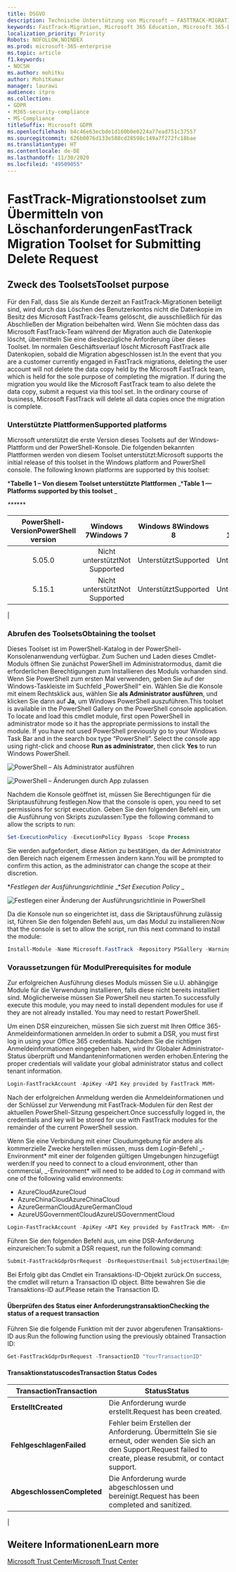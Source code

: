 ```yaml
---
title: DSGVO
description: Technische Unterstützung von Microsoft – FASTTRACK-MIGRATIONSTOOLSET ZUM ÜBERMITTELN VON LÖSCHANFORDERUNGEN
keywords: FastTrack-Migration, Microsoft 365 Education, Microsoft 365-Dokumentation, DSGVO
localization_priority: Priority
Robots: NOFOLLOW,NOINDEX
ms.prod: microsoft-365-enterprise
ms.topic: article
f1.keywords:
- NOCSH
ms.author: mohitku
author: MohitKumar
manager: laurawi
audience: itpro
ms.collection:
- GDPR
- M365-security-compliance
- MS-Compliance
titleSuffix: Microsoft GDPR
ms.openlocfilehash: b4c46e63ecbde1d160b0e0224a77ead751c37557
ms.sourcegitcommit: 626b0076d133e588cd28598c149a7f272fc18bae
ms.translationtype: HT
ms.contentlocale: de-DE
ms.lasthandoff: 11/30/2020
ms.locfileid: "49509055"
---
```

# <a name="fasttrack-migration-toolset-for-submitting-delete-request"></a><span data-ttu-id="6ba86-104">FastTrack-Migrationstoolset zum Übermitteln von Löschanforderungen</span><span class="sxs-lookup"><span data-stu-id="6ba86-104">FastTrack Migration Toolset for Submitting Delete Request</span></span>

## <a name="toolset-purpose"></a><span data-ttu-id="6ba86-105">Zweck des Toolsets</span><span class="sxs-lookup"><span data-stu-id="6ba86-105">Toolset purpose</span></span>

<span data-ttu-id="6ba86-p101">Für den Fall, dass Sie als Kunde derzeit an FastTrack-Migrationen beteiligt sind, wird durch das Löschen des Benutzerkontos nicht die Datenkopie im Besitz des Microsoft FastTrack-Teams gelöscht, die ausschließlich für das Abschließen der Migration beibehalten wird. Wenn Sie möchten dass das Microsoft FastTrack-Team während der Migration auch die Datenkopie löscht, übermitteln Sie eine diesbezügliche Anforderung über dieses Toolset. Im normalen Geschäftsverlauf löscht Microsoft FastTrack alle Datenkopien, sobald die Migration abgeschlossen ist.</span><span class="sxs-lookup"><span data-stu-id="6ba86-p101">In the event that you are a customer currently engaged in FastTrack migrations, deleting the user account will not delete the data copy held by the Microsoft FastTrack team, which is held for the sole purpose of completing the migration. If during the migration you would like the Microsoft FastTrack team to also delete the data copy, submit a request via this tool set. In the ordinary course of business, Microsoft FastTrack will delete all data copies once the migration is complete.</span></span>

### <a name="supported-platforms"></a><span data-ttu-id="6ba86-109">Unterstützte Plattformen</span><span class="sxs-lookup"><span data-stu-id="6ba86-109">Supported platforms</span></span>

<span data-ttu-id="6ba86-p102">Microsoft unterstützt die erste Version dieses Toolsets auf der Windows-Plattform und der PowerShell-Konsole. Die folgenden bekannten Plattformen werden von diesem Toolset unterstützt:</span><span class="sxs-lookup"><span data-stu-id="6ba86-p102">Microsoft supports the initial release of this  toolset in the Windows platform and PowerShell console. The following known platforms are supported by this toolset:</span></span>

<span data-ttu-id="6ba86-112">\***Tabelle 1 – Von diesem Toolset unterstützte Plattformen** _</span><span class="sxs-lookup"><span data-stu-id="6ba86-112">\***Table 1 — Platforms supported by this toolset** _</span></span>

<span data-ttu-id="6ba86-113">_\*\*\*</span><span class="sxs-lookup"><span data-stu-id="6ba86-113">_\*\*\*</span></span>

|<span data-ttu-id="6ba86-114">PowerShell-Version</span><span class="sxs-lookup"><span data-stu-id="6ba86-114">PowerShell version</span></span>|<span data-ttu-id="6ba86-115">Windows 7</span><span class="sxs-lookup"><span data-stu-id="6ba86-115">Windows 7</span></span>|<span data-ttu-id="6ba86-116">Windows 8</span><span class="sxs-lookup"><span data-stu-id="6ba86-116">Windows 8</span></span>|<span data-ttu-id="6ba86-117">Windows 10</span><span class="sxs-lookup"><span data-stu-id="6ba86-117">Windows 10</span></span>|<span data-ttu-id="6ba86-118">Windows Server 2012</span><span class="sxs-lookup"><span data-stu-id="6ba86-118">Windows Server 2012</span></span>|<span data-ttu-id="6ba86-119">Windows Server 2016</span><span class="sxs-lookup"><span data-stu-id="6ba86-119">Windows Server 2016</span></span>|
|:---:|:---:|:---:|:---:|:---:|:---:|
|<span data-ttu-id="6ba86-120">5.0</span><span class="sxs-lookup"><span data-stu-id="6ba86-120">5.0</span></span>|<span data-ttu-id="6ba86-121">Nicht unterstützt</span><span class="sxs-lookup"><span data-stu-id="6ba86-121">Not Supported</span></span>|<span data-ttu-id="6ba86-122">Unterstützt</span><span class="sxs-lookup"><span data-stu-id="6ba86-122">Supported</span></span>|<span data-ttu-id="6ba86-123">Unterstützt</span><span class="sxs-lookup"><span data-stu-id="6ba86-123">Supported</span></span>|<span data-ttu-id="6ba86-124">Unterstützt</span><span class="sxs-lookup"><span data-stu-id="6ba86-124">Supported</span></span>|<span data-ttu-id="6ba86-125">Unterstützt</span><span class="sxs-lookup"><span data-stu-id="6ba86-125">Supported</span></span>|
|<span data-ttu-id="6ba86-126">5.1</span><span class="sxs-lookup"><span data-stu-id="6ba86-126">5.1</span></span>|<span data-ttu-id="6ba86-127">Nicht unterstützt</span><span class="sxs-lookup"><span data-stu-id="6ba86-127">Not Supported</span></span>|<span data-ttu-id="6ba86-128">Unterstützt</span><span class="sxs-lookup"><span data-stu-id="6ba86-128">Supported</span></span>|<span data-ttu-id="6ba86-129">Unterstützt</span><span class="sxs-lookup"><span data-stu-id="6ba86-129">Supported</span></span>|<span data-ttu-id="6ba86-130">Unterstützt</span><span class="sxs-lookup"><span data-stu-id="6ba86-130">Supported</span></span>|<span data-ttu-id="6ba86-131">Unterstützt</span><span class="sxs-lookup"><span data-stu-id="6ba86-131">Supported</span></span>|
|

### <a name="obtaining-the-toolset"></a><span data-ttu-id="6ba86-132">Abrufen des Toolsets</span><span class="sxs-lookup"><span data-stu-id="6ba86-132">Obtaining the toolset</span></span>

<span data-ttu-id="6ba86-p103">Dieses Toolset ist im PowerShell-Katalog in der PowerShell-Konsolenanwendung verfügbar. Zum Suchen und Laden dieses Cmdlet-Moduls öffnen Sie zunächst PowerShell im Administratormodus, damit die erforderlichen Berechtigungen zum Installieren des Moduls vorhanden sind. Wenn Sie PowerShell zum ersten Mal verwenden, geben Sie auf der Windows-Taskleiste im Suchfeld „PowerShell“ ein. Wählen Sie die Konsole mit einem Rechtsklick aus, wählen Sie **als Administrator ausführen**, und klicken Sie dann auf **Ja**, um Windows PowerShell auszuführen.</span><span class="sxs-lookup"><span data-stu-id="6ba86-p103">This toolset is available in the PowerShell Gallery on the PowerShell console application.  To locate and load this cmdlet module, first open PowerShell in administrator mode so it has the appropriate permissions to install the module. If you have not used PowerShell previously go to your Windows Task Bar and in the search box type “PowerShell”. Select the console app using right-click and choose **Run as administrator**, then click **Yes** to run Windows PowerShell.</span></span>

![PowerShell – Als Administrator ausführen](../media/fasttrack-powershell_image.png)

![PowerShell – Änderungen durch App zulassen](../media/fasttrack-run-powershell_image.png)

<span data-ttu-id="6ba86-139">Nachdem die Konsole geöffnet ist, müssen Sie Berechtigungen für die Skriptausführung festlegen.</span><span class="sxs-lookup"><span data-stu-id="6ba86-139">Now that the console is open, you need to set permissions for script execution.</span></span> <span data-ttu-id="6ba86-140">Geben Sie den folgenden Befehl ein, um die Ausführung von Skripts zuzulassen:</span><span class="sxs-lookup"><span data-stu-id="6ba86-140">Type the following command to allow the scripts to run:</span></span>

```powershell
Set-ExecutionPolicy -ExecutionPolicy Bypass -Scope Process
```

<span data-ttu-id="6ba86-141">Sie werden aufgefordert, diese Aktion zu bestätigen, da der Administrator den Bereich nach eigenem Ermessen ändern kann.</span><span class="sxs-lookup"><span data-stu-id="6ba86-141">You will be prompted to confirm this action, as the administrator can change the scope at their discretion.</span></span>

<span data-ttu-id="6ba86-142">\**_Festlegen der Ausführungsrichtlinie_* _</span><span class="sxs-lookup"><span data-stu-id="6ba86-142">\**_Set Execution Policy_* _</span></span>

![Festlegen einer Änderung der Ausführungsrichtlinie in PowerShell](../media/powershell-set-execution-policy_image.png)

<span data-ttu-id="6ba86-144">Da die Konsole nun so eingerichtet ist, dass die Skriptausführung zulässig ist, führen Sie den folgenden Befehl aus, um das Modul zu installieren:</span><span class="sxs-lookup"><span data-stu-id="6ba86-144">Now that the console is set to allow the script, run this next command to install the module:</span></span>

```powershell
Install-Module -Name Microsoft.FastTrack -Repository PSGallery -WarningAction SilentlyContinue -Force
```

### <a name="prerequisites-for-module"></a><span data-ttu-id="6ba86-145">Voraussetzungen für Modul</span><span class="sxs-lookup"><span data-stu-id="6ba86-145">Prerequisites for module</span></span>

<span data-ttu-id="6ba86-p105">Zur erfolgreichen Ausführung dieses Moduls müssen Sie u.U. abhängige Module für die Verwendung installieren, falls diese nicht bereits installiert sind. Möglicherweise müssen Sie PowerShell neu starten.</span><span class="sxs-lookup"><span data-stu-id="6ba86-p105">To successfully execute this module, you may need to install dependent modules for use if they are not already installed. You may need to restart PowerShell.</span></span>

<span data-ttu-id="6ba86-148">Um einen DSR einzureichen, müssen Sie sich zuerst mit Ihren Office 365-Anmeldeinformationen anmelden.</span><span class="sxs-lookup"><span data-stu-id="6ba86-148">In order to submit a DSR, you must first log in using your Office 365 credentials.</span></span> <span data-ttu-id="6ba86-149">Nachdem Sie die richtigen Anmeldeinformationen eingegeben haben, wird Ihr Globaler Administrator-Status überprüft und Mandanteninformationen werden erhoben.</span><span class="sxs-lookup"><span data-stu-id="6ba86-149">Entering the proper credentials will validate your global administrator status and collect tenant information.</span></span>

```powershell
Login-FastTrackAccount -ApiKey <API Key provided by FastTrack MVM>
```

<span data-ttu-id="6ba86-150">Nach der erfolgreichen Anmeldung werden die Anmeldeinformationen und der Schlüssel zur Verwendung mit FastTrack-Modulen für den Rest der aktuellen PowerShell-Sitzung gespeichert.</span><span class="sxs-lookup"><span data-stu-id="6ba86-150">Once successfully logged in, the credentials and key will be stored for use with FastTrack modules for the remainder of the current PowerShell session.</span></span>

<span data-ttu-id="6ba86-151">Wenn Sie eine Verbindung mit einer Cloudumgebung für andere als kommerzielle Zwecke herstellen müssen, muss dem *Login*-Befehl _-Environment\* mit einer der folgenden gültigen Umgebungen hinzugefügt werden:</span><span class="sxs-lookup"><span data-stu-id="6ba86-151">If you need to connect to a cloud environment, other than commercial, _-Environment\* will need to be added to *Log in* command with one of the following valid environments:</span></span>

- <span data-ttu-id="6ba86-152">AzureCloud</span><span class="sxs-lookup"><span data-stu-id="6ba86-152">AzureCloud</span></span>
- <span data-ttu-id="6ba86-153">AzureChinaCloud</span><span class="sxs-lookup"><span data-stu-id="6ba86-153">AzureChinaCloud</span></span>
- <span data-ttu-id="6ba86-154">AzureGermanCloud</span><span class="sxs-lookup"><span data-stu-id="6ba86-154">AzureGermanCloud</span></span>
- <span data-ttu-id="6ba86-155">AzureUSGovernmentCloud</span><span class="sxs-lookup"><span data-stu-id="6ba86-155">AzureUSGovernmentCloud</span></span>

```powershell
Login-FastTrackAccount -ApiKey <API Key provided by FastTrack MVM> -Environment <cloud environment>
```

<span data-ttu-id="6ba86-156">Führen Sie den folgenden Befehl aus, um eine DSR-Anforderung einzureichen:</span><span class="sxs-lookup"><span data-stu-id="6ba86-156">To submit a DSR request, run the following command:</span></span>

```powershell
Submit-FastTrackGdprDsrRequest -DsrRequestUserEmail SubjectUserEmail@mycompany.com
```

<span data-ttu-id="6ba86-157">Bei Erfolg gibt das Cmdlet ein Transaktions-ID-Objekt zurück.</span><span class="sxs-lookup"><span data-stu-id="6ba86-157">On success, the cmdlet will return a Transaction ID object.</span></span> <span data-ttu-id="6ba86-158">Bitte bewahren Sie die Transaktions-ID auf.</span><span class="sxs-lookup"><span data-stu-id="6ba86-158">Please retain the Transaction ID.</span></span>

#### <a name="checking-the-status-of-a-request-transaction"></a><span data-ttu-id="6ba86-159">Überprüfen des Status einer Anforderungstransaktion</span><span class="sxs-lookup"><span data-stu-id="6ba86-159">Checking the status of a request transaction</span></span>

<span data-ttu-id="6ba86-160">Führen Sie die folgende Funktion mit der zuvor abgerufenen Transaktions-ID aus:</span><span class="sxs-lookup"><span data-stu-id="6ba86-160">Run the following function using the previously obtained Transaction ID:</span></span>

```powershell
Get-FastTrackGdprDsrRequest -TransactionID "YourTransactionID"
```

#### <a name="transaction-status-codes"></a><span data-ttu-id="6ba86-161">Transaktionstatuscodes</span><span class="sxs-lookup"><span data-stu-id="6ba86-161">Transaction Status Codes</span></span>

|<span data-ttu-id="6ba86-162">Transaction</span><span class="sxs-lookup"><span data-stu-id="6ba86-162">Transaction</span></span>|<span data-ttu-id="6ba86-163">Status</span><span class="sxs-lookup"><span data-stu-id="6ba86-163">Status</span></span>|
|---|---|
|<span data-ttu-id="6ba86-164">**Erstellt**</span><span class="sxs-lookup"><span data-stu-id="6ba86-164">**Created**</span></span>|<span data-ttu-id="6ba86-165">Die Anforderung wurde erstellt.</span><span class="sxs-lookup"><span data-stu-id="6ba86-165">Request has been created.</span></span>|
|<span data-ttu-id="6ba86-166">**Fehlgeschlagen**</span><span class="sxs-lookup"><span data-stu-id="6ba86-166">**Failed**</span></span>|<span data-ttu-id="6ba86-167">Fehler beim Erstellen der Anforderung. Übermitteln Sie sie erneut, oder wenden Sie sich an den Support.</span><span class="sxs-lookup"><span data-stu-id="6ba86-167">Request failed to create, please resubmit, or contact support.</span></span>|
|<span data-ttu-id="6ba86-168">**Abgeschlossen**</span><span class="sxs-lookup"><span data-stu-id="6ba86-168">**Completed**</span></span>|<span data-ttu-id="6ba86-169">Die Anforderung wurde abgeschlossen und bereinigt.</span><span class="sxs-lookup"><span data-stu-id="6ba86-169">Request has been completed and sanitized.</span></span>|
|

<!-- original version: **Created**  Request has been created<br/>**Failed** Request failed to create, please resubmit, or contact support<br/>**Completed** Request has been completed and sanitized -->

## <a name="learn-more"></a><span data-ttu-id="6ba86-170">Weitere Informationen</span><span class="sxs-lookup"><span data-stu-id="6ba86-170">Learn more</span></span>

[<span data-ttu-id="6ba86-171">Microsoft Trust Center</span><span class="sxs-lookup"><span data-stu-id="6ba86-171">Microsoft Trust Center</span></span>](https://www.microsoft.com/trust-center/privacy/gdpr-overview)
